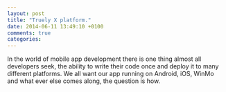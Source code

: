 ```yaml
---
layout: post
title: "Truely X platform."
date: 2014-06-11 13:49:10 +0100
comments: true
categories:
---
```

In the world of mobile app development there is one thing almost all developers seek, the ability to write their code once and deploy it to many different platforms. We all want our app running on Android, iOS, WinMo and what ever else comes along, the question is how.
